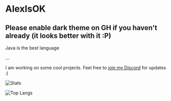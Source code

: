 # AlexIsOK

## Please enable dark theme on GH if you haven't already (it looks better with it :P)

Java is the best language

...

I am working on some cool projects.  Feel free to [join my Discord](https://discord.alexisok.dev) for updates :)


![Stats](https://github-readme-stats.vercel.app/api?username=alexisok&theme=midnight-purple&show_icons=true)

![Top Langs](https://github-readme-stats.vercel.app/api/top-langs/?username=alexisok&theme=midnight-purple&hide=html,css&layout=compact)

<!--![willianrod's wakatime stats](https://github-readme-stats.vercel.app/api/wakatime?username=alexisok&theme=midnight-purple)-->
